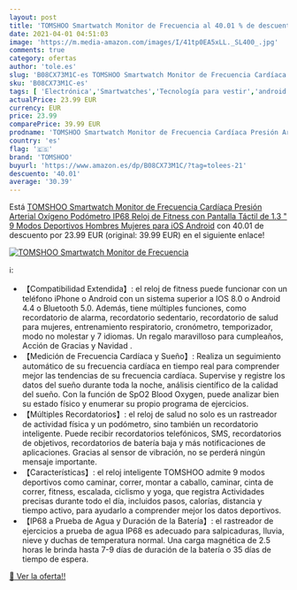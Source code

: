 ```yaml
---
layout: post
title: 'TOMSHOO Smartwatch Monitor de Frecuencia al 40.01 % de descuento'
date: 2021-04-01 04:51:03
image: 'https://m.media-amazon.com/images/I/41tp0EA5xLL._SL400_.jpg'
comments: true
category: ofertas
author: 'tole.es'
slug: 'B08CX73M1C-es TOMSHOO Smartwatch Monitor de Frecuencia Cardíaca Presión...'
sku: 'B08CX73M1C-es'
tags: [ 'Electrónica','Smartwatches','Tecnología para vestir','android','tomshoo', ]
actualPrice: 23.99 EUR
currency: EUR
price: 23.99
comparePrice: 39.99 EUR
prodname: 'TOMSHOO Smartwatch Monitor de Frecuencia Cardíaca Presión Arterial Oxígeno Podómetro IP68 Reloj de Fitness con Pantalla Táctil de 1.3 "  9 Modos Deportivos Hombres Mujeres para iOS Android'
country: 'es'
flag: '🇪🇸'
brand: 'TOMSHOO'
buyurl: 'https://www.amazon.es/dp/B08CX73M1C/?tag=tolees-21'
descuento: '40.01'
average: '30.39'
---
```


Está [TOMSHOO Smartwatch Monitor de Frecuencia Cardíaca Presión Arterial Oxígeno Podómetro IP68 Reloj de Fitness con Pantalla Táctil de 1.3 "  9 Modos Deportivos Hombres Mujeres para iOS Android](https://www.amazon.es/dp/B08CX73M1C/?tag=tolees-21) con 40.01 de descuento por 23.99 EUR (original: 39.99 EUR) en el siguiente enlace!

[![TOMSHOO Smartwatch Monitor de Frecuencia](https://m.media-amazon.com/images/I/41tp0EA5xLL._SL400_.jpg)](https://www.amazon.es/dp/B08CX73M1C/?tag=tolees-21)

ℹ️:

- 【Compatibilidad Extendida】: el reloj de fitness puede funcionar con un teléfono iPhone o Android con un sistema superior a IOS 8.0 o Android 4.4 o Bluetooth 5.0. Además, tiene múltiples funciones, como recordatorio de alarma, recordatorio sedentario, recordatorio de salud para mujeres, entrenamiento respiratorio, cronómetro, temporizador, modo no molestar y 7 idiomas. Un regalo maravilloso para cumpleaños, Acción de Gracias y Navidad .
- 【Medición de Frecuencia Cardíaca y Sueño】: Realiza un seguimiento automático de su frecuencia cardíaca en tiempo real para comprender mejor las tendencias de su frecuencia cardíaca. Supervise y registre los datos del sueño durante toda la noche, análisis científico de la calidad del sueño. Con la función de SpO2 Blood Oxygen, puede analizar bien su estado físico y enumerar su propio programa de ejercicios.
- 【Múltiples Recordatorios】: el reloj de salud no solo es un rastreador de actividad física y un podómetro, sino también un recordatorio inteligente. Puede recibir recordatorios telefónicos, SMS, recordatorios de objetivos, recordatorios de batería baja y más notificaciones de aplicaciones. Gracias al sensor de vibración, no se perderá ningún mensaje importante.
- 【Características】: el reloj inteligente TOMSHOO admite 9 modos deportivos como caminar, correr, montar a caballo, caminar, cinta de correr, fitness, escalada, ciclismo y yoga, que registra Actividades precisas durante todo el día, incluidos pasos, calorías, distancia y tiempo activo, para ayudarlo a comprender mejor los datos deportivos.
- 【IP68 a Prueba de Agua y Duración de la Batería】: el rastreador de ejercicios a prueba de agua IP68 es adecuado para salpicaduras, lluvia, nieve y duchas de temperatura normal. Una carga magnética de 2.5 horas le brinda hasta 7-9 días de duración de la batería o 35 días de tiempo de espera.

[🛒 Ver la oferta!!](https://www.amazon.es/dp/B08CX73M1C/?tag=tolees-21)
